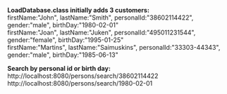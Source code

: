 **LoadDatabase.class initially adds 3 customers:**  
firstName:"John", lastName:"Smith", personalId:"38602114422", gender:"male", birthDay:"1980-02-01"  
firstName:"Joan", lastName:"Juken", personalId:"495011231544", gender:"female", birthDay:"1995-01-25"  
firstName:"Martins", lastName:"Saimuskins", personalId:"33303-44343", gender:"male", birthDay:"1985-06-13"  

**Search by personal id or birth day:**  
http://localhost:8080/persons/search/38602114422
http://localhost:8080/persons/search/1980-02-01
